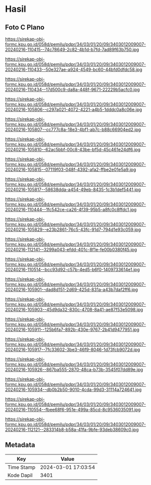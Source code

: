 # Hasil

## Foto C Plano

https://sirekap-obj-formc.kpu.go.id/058d/pemilu/pdpr/34/03/01/20/09/3403012009007-20240216-110415--74c78649-2c82-4b1d-b7fd-7ad89f63b750.jpg

https://sirekap-obj-formc.kpu.go.id/058d/pemilu/pdpr/34/03/01/20/09/3403012009007-20240216-110433--50e327ae-a924-4549-bc60-44bfd0dfdc58.jpg

https://sirekap-obj-formc.kpu.go.id/058d/pemilu/pdpr/34/03/01/20/09/3403012009007-20240216-110434--17d500c9-da8a-448f-9671-22229b5acfc0.jpg

https://sirekap-obj-formc.kpu.go.id/058d/pemilu/pdpr/34/03/01/20/09/3403012009007-20240216-105806--c297a021-4072-4221-a4b5-1dddc0a8c06e.jpg

https://sirekap-obj-formc.kpu.go.id/058d/pemilu/pdpr/34/03/01/20/09/3403012009007-20240216-105807--cc777c8a-18e3-4bf1-ab7c-b88c66904ed2.jpg

https://sirekap-obj-formc.kpu.go.id/058d/pemilu/pdpr/34/03/01/20/09/3403012009007-20240216-105810--62ac5bbf-00c8-43be-bf5d-45c461e24df6.jpg

https://sirekap-obj-formc.kpu.go.id/058d/pemilu/pdpr/34/03/01/20/09/3403012009007-20240216-105815--07119f03-048f-4392-afa2-ffbe2e01e5a9.jpg

https://sirekap-obj-formc.kpu.go.id/058d/pemilu/pdpr/34/03/01/20/09/3403012009007-20240216-105817--58638dda-a454-49eb-8435-1c3b1def5441.jpg

https://sirekap-obj-formc.kpu.go.id/058d/pemilu/pdpr/34/03/01/20/09/3403012009007-20240216-110444--1fc542ce-ca26-4f39-95b5-a8fc0c8ffdc1.jpg

https://sirekap-obj-formc.kpu.go.id/058d/pemilu/pdpr/34/03/01/20/09/3403012009007-20240216-105829--e23b2861-76c5-43fc-91d7-794d1e93c059.jpg

https://sirekap-obj-formc.kpu.go.id/058d/pemilu/pdpr/34/03/01/20/09/3403012009007-20240216-112141--3299a043-efdd-401c-8f1e-fe00b0380f45.jpg

https://sirekap-obj-formc.kpu.go.id/058d/pemilu/pdpr/34/03/01/20/09/3403012009007-20240216-110514--bcc93d92-c57b-4ed5-b6f0-1409733614e1.jpg

https://sirekap-obj-formc.kpu.go.id/058d/pemilu/pdpr/34/03/01/20/09/3403012009007-20240216-105901--dad8d151-2d69-425d-831a-a43b7daf2ff6.jpg

https://sirekap-obj-formc.kpu.go.id/058d/pemilu/pdpr/34/03/01/20/09/3403012009007-20240216-105903--45d9da32-830c-4708-8a41-ae87f53e5098.jpg

https://sirekap-obj-formc.kpu.go.id/058d/pemilu/pdpr/34/03/01/20/09/3403012009007-20240216-105911--125b6fa7-892b-430e-9767-2b41d9477951.jpg

https://sirekap-obj-formc.kpu.go.id/058d/pemilu/pdpr/34/03/01/20/09/3403012009007-20240216-105917--7fc33602-3be3-46f9-8046-1d73fcb9072d.jpg

https://sirekap-obj-formc.kpu.go.id/058d/pemilu/pdpr/34/03/01/20/09/3403012009007-20240216-105926--867ba555-2870-48ca-b73b-3545f07dd89e.jpg

https://sirekap-obj-formc.kpu.go.id/058d/pemilu/pdpr/34/03/01/20/09/3403012009007-20240216-105934--db0b2b50-9010-4cda-99d3-31114a724641.jpg

https://sirekap-obj-formc.kpu.go.id/058d/pemilu/pdpr/34/03/01/20/09/3403012009007-20240216-110554--fbee68f6-951e-499a-85cd-8c9536035091.jpg

https://sirekap-obj-formc.kpu.go.id/058d/pemilu/pdpr/34/03/01/20/09/3403012009007-20240216-112121--283314b8-b58a-41fa-9bfe-93deb38609c0.jpg


## Metadata

| Key        | Value               |
| ---------- | ------------------- |
| Time Stamp | 2024-03-01 17:03:54 |
| Kode Dapil | 3401                |



